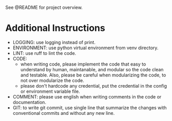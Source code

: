 See @README for project overview.

# Additional Instructions

- LOGGING: use logging instead of print.
- ENVIRONMENT: use python virtual environment from venv directory.
- LINT: use ruff to lint the code.
- CODE:
  - when writing code, please implement the code that easy to understand by human, maintanable, and modular so the code clean and testable. Also, please be careful when modularizing the code, to not over modularize the code.
  - please don't hardcode any credential, put the credential in the config or environment variable file.
- COMMENT: please use english when writing comments in the code or documentation.
- GIT: to write git commit, use single line that summarize the changes with conventional commits and without any new line.
